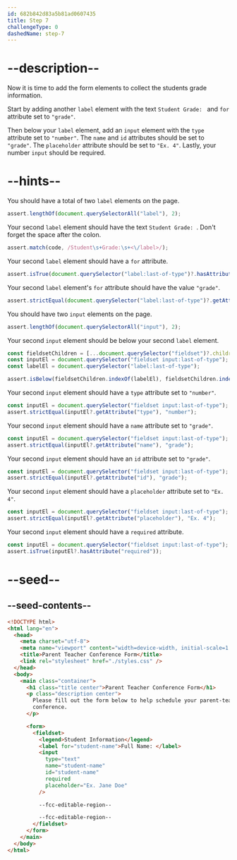 ```yaml
---
id: 682b842d83a5b81ad0607435
title: Step 7
challengeType: 0
dashedName: step-7
---
```


# --description--

Now it is time to add the form elements to collect the students grade information.

Start by adding another `label` element with the text `Student Grade: ` and `for` attribute set to `"grade"`.

Then below your `label` element, add an `input` element with the `type` attribute set to `"number"`. The `name` and `id` attributes should be set to `"grade"`. The `placeholder` attribute should be set to `"Ex. 4"`. Lastly, your number `input` should be required. 

# --hints--

You should have a total of two `label` elements on the page.

```js
assert.lengthOf(document.querySelectorAll("label"), 2);
```

Your second `label` element should have the text `Student Grade: `. Don't forget the space after the colon.

```js
assert.match(code, /Student\s+Grade:\s+<\/label>/);
```

Your second `label` element should have a `for` attribute.

```js
assert.isTrue(document.querySelector("label:last-of-type")?.hasAttribute("for"));
```

Your second `label` element's `for` attribute should have the value `"grade"`.

```js
assert.strictEqual(document.querySelector("label:last-of-type")?.getAttribute("for"), "grade");
```

You should have two `input` elements on the page.

```js
assert.lengthOf(document.querySelectorAll("input"), 2);
```

Your second `input` element should be below your second `label` element.

```js
const fieldsetChildren = [...document.querySelector("fieldset")?.children];
const inputEl = document.querySelector("fieldset input:last-of-type");
const labelEl = document.querySelector("label:last-of-type");

assert.isBelow(fieldsetChildren.indexOf(labelEl), fieldsetChildren.indexOf(inputEl));
```

Your second `input` element should have a `type` attribute set to `"number"`.

```js
const inputEl = document.querySelector("fieldset input:last-of-type");
assert.strictEqual(inputEl?.getAttribute("type"), "number");
```

Your second `input` element should have a `name` attribute set to `"grade"`.

```js
const inputEl = document.querySelector("fieldset input:last-of-type");
assert.strictEqual(inputEl?.getAttribute("name"), "grade");
```

Your second `input` element should have an `id` attribute set to `"grade"`.

```js
const inputEl = document.querySelector("fieldset input:last-of-type");
assert.strictEqual(inputEl?.getAttribute("id"), "grade");
```

Your second `input` element should have a `placeholder` attribute set to `"Ex. 4"`.

```js
const inputEl = document.querySelector("fieldset input:last-of-type");
assert.strictEqual(inputEl?.getAttribute("placeholder"), "Ex. 4");
```

Your second `input` element should have a `required` attribute.

```js
const inputEl = document.querySelector("fieldset input:last-of-type");
assert.isTrue(inputEl?.hasAttribute("required"));
```

# --seed--

## --seed-contents--

```html
<!DOCTYPE html>
<html lang="en">
  <head>
    <meta charset="utf-8">
    <meta name="viewport" content="width=device-width, initial-scale=1.0">
    <title>Parent Teacher Conference Form</title>
    <link rel="stylesheet" href="./styles.css" />
  </head>
  <body>
    <main class="container">
      <h1 class="title center">Parent Teacher Conference Form</h1>
      <p class="description center">
        Please fill out the form below to help schedule your parent-teacher
        conference.
      </p>

      <form>
        <fieldset>
          <legend>Student Information</legend>
          <label for="student-name">Full Name: </label>
          <input
            type="text"
            name="student-name"
            id="student-name"
            required
            placeholder="Ex. Jane Doe"
          />

          --fcc-editable-region--

          --fcc-editable-region--
        </fieldset>
      </form>
    </main>
  </body>
</html>
```

```css
```
